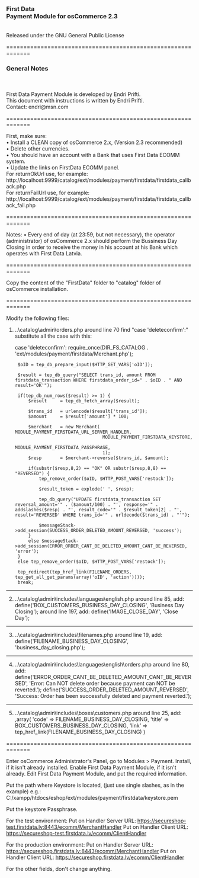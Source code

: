 <h3>First Data<br>
Payment Module for osCommerce 2.3</h3>
<br>
Released under the GNU General Public License

=============================================================

<h3>General Notes</h3><br>
<br>
First Data Payment Module is developed by Endri Prifti.<br>
This document with instructions is written by Endri Prifti.<br>
Contact: endri@msn.com<br>

=============================================================

First, make sure:<br>
• Install a CLEAN copy of osCommerce 2.x, (Version 2.3 recommended)<br>
• Delete other currencies.<br>
• You should have an account with a Bank that uses First Data ECOMM system.<br>
• Update the links on FirstData ECOMM panel.<br>
For returnOkUrl use, for example: http://localhost:9999/catalog/ext/modules/payment/firstdata/firstdata_callback.php<br>
For returnFailUrl use, for example: http://localhost:9999/catalog/ext/modules/payment/firstdata/firstdata_callback_fail.php<br>

=============================================================

Notes:
• Every end of day (at 23:59, but not necessary), the operator (administrator) of osCommerce 2.x should perform the Bussiness Day Closing in order to receive the money in his account at his Bank which operates with First Data Latvia.

=============================================================

Copy the content of the "FirstData" folder to "catalog" folder of osCommerce installation.

=============================================================

Modify the following files:

1. ..\catalog\admin\orders.php
around line 70
find "case 'deleteconfirm':"
substitute all the case with this:

      case 'deleteconfirm':
    	require_once(DIR_FS_CATALOG . 'ext/modules/payment/firstdata/Merchant.php');

        $oID = tep_db_prepare_input($HTTP_GET_VARS['oID']);

		$result = tep_db_query("SELECT trans_id, amount FROM firstdata_transaction WHERE firstdata_order_id=" . $oID . " AND result='OK'");

		if(tep_db_num_rows($result) >= 1) {
			$result		= tep_db_fetch_array($result);

			$trans_id	= urlencode($result['trans_id']);
			$amount		= $result['amount'] * 100;

			$merchant	= new Merchant(	MODULE_PAYMENT_FIRSTDATA_URL_SERVER_HANDLER, 
										MODULE_PAYMENT_FIRSTDATA_KEYSTORE,
										MODULE_PAYMENT_FIRSTDATA_PASSPHRASE,
										1);
			$resp		= $merchant->reverse($trans_id, $amount);

			if(substr($resp,8,2) == "OK" OR substr($resp,8,8) == "REVERSED") {
				tep_remove_order($oID, $HTTP_POST_VARS['restock']);

				$result_token = explode(' ', $resp);

				tep_db_query("UPDATE firstdata_transaction SET reversal_amount='" . ($amount/100) . "', response='" . addslashes($resp) . "', result_code='" . $result_token[2] . "', result='REVERSED' WHERE trans_id='" . urldecode($trans_id) . "'");
				
				$messageStack->add_session(SUCCESS_ORDER_DELETED_AMOUNT_REVERSED, 'success');
			}
			else $messageStack->add_session(ERROR_ORDER_CANT_BE_DELETED_AMOUNT_CANT_BE_REVERSED, 'error');
		}
		else tep_remove_order($oID, $HTTP_POST_VARS['restock']);

		tep_redirect(tep_href_link(FILENAME_ORDERS, tep_get_all_get_params(array('oID', 'action'))));
        break;

----------------------------------------------------------------------------------------

2. ..\catalog\admin\includes\languages\english.php
	around line 85, add: define('BOX_CUSTOMERS_BUSINESS_DAY_CLOSING', 'Business Day Closing');
	around line 197, add: define('IMAGE_CLOSE_DAY', 'Close Day');

----------------------------------------------------------------------------------------

3. ..\catalog\admin\includes\filenames.php
	around line 19, add: define('FILENAME_BUSINESS_DAY_CLOSING', 'business_day_closing.php');

----------------------------------------------------------------------------------------

4. ..\catalog\admin\includes\languages\english\orders.php
around line 80, add:
	define('ERROR_ORDER_CANT_BE_DELETED_AMOUNT_CANT_BE_REVERSED', 'Error: Can NOT delete order because payment can NOT be reverted.');
	define('SUCCESS_ORDER_DELETED_AMOUNT_REVERSED', 'Success: Order has been successfully deleted and payment reverted.');

----------------------------------------------------------------------------------------

5. ..\catalog\admin\includes\boxes\customers.php
around line 25, add:
      ,array(
        'code' => FILENAME_BUSINESS_DAY_CLOSING,
        'title' => BOX_CUSTOMERS_BUSINESS_DAY_CLOSING,
        'link' => tep_href_link(FILENAME_BUSINESS_DAY_CLOSING)
      )

=============================================================

Enter osCommerce Administrator's Panel, go to Modules > Payment.
Install, if it isn't already installed.
Enable First Data Payment Module, if it isn't already.
Edit First Data Payment Module, and put the required information.

Put the path where Keystore is located, (just use single slashes, as in the example)
e.g.: C:/xampp/htdocs/eshop/ext/modules/payment/firstdata/keystore.pem

Put the keystore Passphrase.

For the test environment:
Put on Handler Server URL: https://secureshop-test.firstdata.lv:8443/ecomm/MerchantHandler
Put on Handler Client URL: https://secureshop-test.firstdata.lv/ecomm/ClientHandler

For the production environment:
Put on Handler Server URL: https://secureshop.firstdata.lv:8443/ecomm/MerchantHandler
Put on Handler Client URL: https://secureshop.firstdata.lv/ecomm/ClientHandler

For the other fields, don't change anything.
